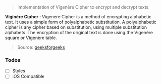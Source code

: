 > Implementation of Vigenère Cipher to encrypt and decrypt texts.

**Viginère Cipher**
: Vigenere Cipher is a method of encrypting alphabetic text. It uses a simple form of polyalphabetic substitution. A polyalphabetic cipher is any cipher based on substitution, using multiple substitution alphabets .The encryption of the original text is done using the Vigenère square or Vigenère table.

> Source: [geeksforgeeks](https://www.geeksforgeeks.org/vigenere-cipher/)

### Todos
- [ ] Styles
- [ ] iOS Compatible
